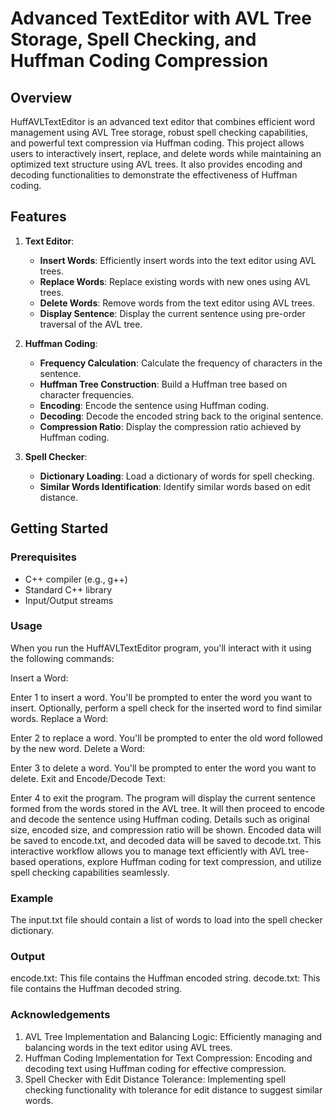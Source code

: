 # Advanced TextEditor with AVL Tree Storage, Spell Checking, and Huffman Coding Compression

## Overview

HuffAVLTextEditor is an advanced text editor that combines efficient word management using AVL Tree storage, robust spell checking capabilities, and powerful text compression via Huffman coding. This project allows users to interactively insert, replace, and delete words while maintaining an optimized text structure using AVL trees. It also provides encoding and decoding functionalities to demonstrate the effectiveness of Huffman coding.

## Features

1. **Text Editor**: 
    - **Insert Words**: Efficiently insert words into the text editor using AVL trees.
    - **Replace Words**: Replace existing words with new ones using AVL trees.
    - **Delete Words**: Remove words from the text editor using AVL trees.
    - **Display Sentence**: Display the current sentence using pre-order traversal of the AVL tree.

2. **Huffman Coding**:
    - **Frequency Calculation**: Calculate the frequency of characters in the sentence.
    - **Huffman Tree Construction**: Build a Huffman tree based on character frequencies.
    - **Encoding**: Encode the sentence using Huffman coding.
    - **Decoding**: Decode the encoded string back to the original sentence.
    - **Compression Ratio**: Display the compression ratio achieved by Huffman coding.

3. **Spell Checker**:
    - **Dictionary Loading**: Load a dictionary of words for spell checking.
    - **Similar Words Identification**: Identify similar words based on edit distance.

## Getting Started

### Prerequisites

- C++ compiler (e.g., g++)
- Standard C++ library
- Input/Output streams
### Usage
When you run the HuffAVLTextEditor program, you'll interact with it using the following commands:

Insert a Word:

Enter 1 to insert a word.
You'll be prompted to enter the word you want to insert.
Optionally, perform a spell check for the inserted word to find similar words.
Replace a Word:

Enter 2 to replace a word.
You'll be prompted to enter the old word followed by the new word.
Delete a Word:

Enter 3 to delete a word.
You'll be prompted to enter the word you want to delete.
Exit and Encode/Decode Text:

Enter 4 to exit the program.
The program will display the current sentence formed from the words stored in the AVL tree.
It will then proceed to encode and decode the sentence using Huffman coding.
Details such as original size, encoded size, and compression ratio will be shown.
Encoded data will be saved to encode.txt, and decoded data will be saved to decode.txt.
This interactive workflow allows you to manage text efficiently with AVL tree-based operations, explore Huffman coding for text compression, and utilize spell checking capabilities seamlessly.
### Example 
The input.txt file should contain a list of words to load into the spell checker dictionary.

### Output 
encode.txt: This file contains the Huffman encoded string.
decode.txt: This file contains the Huffman decoded string.

### Acknowledgements
1. AVL Tree Implementation and Balancing Logic: Efficiently managing and balancing words in the text editor using AVL trees.
2. Huffman Coding Implementation for Text Compression: Encoding and decoding text using Huffman coding for effective compression.
3. Spell Checker with Edit Distance Tolerance: Implementing spell checking functionality with tolerance for edit distance to suggest similar words.
